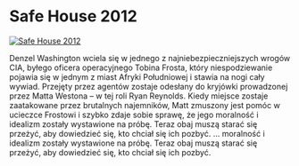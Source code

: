 Safe House 2012 
=============
[![Safe House 2012 ](http://vidos.pl/images/player.gif)](http://vidos.pl/safe-house-2012)

 Denzel Washington wciela się w jednego z najniebezpieczniejszych wrogów CIA, byłego oficera operacyjnego Tobina Frosta, który niespodziewanie pojawia się w jednym z miast Afryki Południowej i stawia na nogi cały wywiad. Przejęty przez agentów zostaje odesłany do kryjówki prowadzonej przez Matta Westona – w tej roli Ryan Reynolds. Kiedy miejsce zostaje zaatakowane przez brutalnych najemników, Matt zmuszony jest pomóc w ucieczce Frostowi i szybko zdaje sobie sprawę, że jego moralność i idealizm zostały wystawione na próbę. Teraz obaj muszą starać się przeżyć, aby dowiedzieć się, kto chciał się ich pozbyć.  ... moralność i idealizm zostały wystawione na próbę. Teraz obaj muszą starać się przeżyć, aby dowiedzieć się, kto chciał się ich pozbyć.

